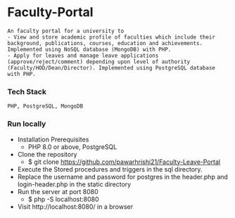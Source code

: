 # Faculty-Portal
	An faculty portal for a university to
	- View and store academic profile of faculties which include their background, publications, courses, education and achievements. Implemented using NoSQL database (MongoDB) with PHP. 
	- Apply for leaves and manage leave applications (approve/reject/comment) depending upon level of authority (Faculty/HOD/Dean/Director). Implemented using PostgreSQL database with PHP.

### Tech Stack
	PHP, PostgreSQL, MongoDB

### Run locally
- Installation Prerequisites
	-	PHP 8.0 or above, PostgreSQL
- Clone the repository
	-	$ git clone https://github.com/pawarhrishi21/Faculty-Leave-Portal
- Execute the Stored procedures and triggers in the sql directory.
- Replace the username and password for postgres in the header.php and login-header.php in the static directory
- Run the server at port 8080
	-	$ php -S localhost:8080
- Visit http://localhost:8080/ in a browser

